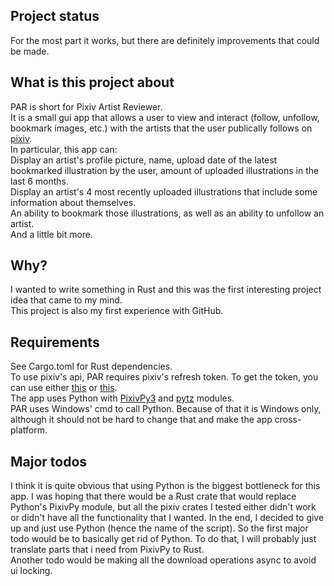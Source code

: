 <h2>Project status</h2>
For the most part it works, but there are definitely improvements that could be made.<br>

<h2>What is this project about</h2>
PAR is short for Pixiv Artist Reviewer.<br>
It is a small gui app that allows a user to view and interact (follow, unfollow, bookmark images, etc.) with the artists that the user publically follows on <a href="https://www.pixiv.net/en/">pixiv</a>.<br>
In particular, this app can:<br>
Display an artist's profile picture, name, upload date of the latest bookmarked illustration by the user, amount of uploaded illustrations in the last 6 months.<br>
Display an artist's 4 most recently uploaded illustrations that include some information about themselves.<br>
An ability to bookmark those illustrations, as well as an ability to unfollow an artist.<br>
And a little bit more.<br>

<h2>Why?</h2>
I wanted to write something in Rust and this was the first interesting project idea that came to my mind.<br>
This project is also my first experience with GitHub.<br>

<h2>Requirements</h2>
See Cargo.toml for Rust dependencies.<br>
To use pixiv's api, PAR requires pixiv's refresh token. To get the token, you can use either <a href="https://gist.github.com/ZipFile/c9ebedb224406f4f11845ab700124362">this</a> or <a href="https://gist.github.com/upbit/6edda27cb1644e94183291109b8a5fde">this</a>.<br>
The app uses Python with <a href="https://pypi.org/project/PixivPy3/">PixivPy3</a> and <a href="https://pypi.org/project/pytz/">pytz</a> modules.<br>
PAR uses Windows' cmd to call Python. Because of that it is Windows only, although it should not be hard to change that and make the app cross-platform.<br>

<h2>Major todos</h2>
I think it is quite obvious that using Python is the biggest bottleneck for this app. I was hoping that there would be a Rust crate that would replace Python's PixivPy module, but all the pixiv crates I tested either didn't work or didn't have all the functionality that I wanted. In the end, I decided to give up and just use Python (hence the name of the script). So the first major todo would be to basically get rid of Python. To do that, I will probably just translate parts that i need from PixivPy to Rust.<br>
Another todo would be making all the download operations async to avoid ui locking.<br>
